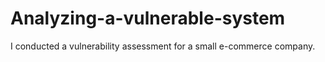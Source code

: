 # Analyzing-a-vulnerable-system
I conducted a vulnerability assessment for a small e-commerce company. 
